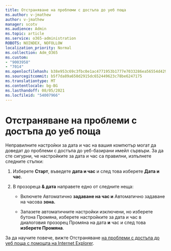 ```yaml
---
title: Отстраняване на проблеми с достъпа до уеб поща
ms.author: v-jmathew
author: v-jmathew
manager: scotv
ms.audience: Admin
ms.topic: article
ms.service: o365-administration
ROBOTS: NOINDEX, NOFOLLOW
localization_priority: Normal
ms.collection: Adm_O365
ms.custom:
- "9003958"
- "7014"
ms.openlocfilehash: b38e953c69c3fbc0e1ac4771953b1777e7033286ea56554d42952c2df696bd70
ms.sourcegitcommit: b5f7da89a650d2915dc652449623c78be6247175
ms.translationtype: MT
ms.contentlocale: bg-BG
ms.lasthandoff: 08/05/2021
ms.locfileid: "54007966"
---
```

# <a name="troubleshoot-problems-with-accessing-webmail"></a>Отстраняване на проблеми с достъпа до уеб поща

Неправилните настройки за дата и час на вашия компютър могат да доведат до проблеми с достъпа до уеб-базирани имейл сървъри. За да сте сигурни, че настройките за дата и час са правилни, изпълнете следните стъпки:

1. Изберете **Старт**, въведете **дата и час** и след това изберете **Дата и час**.
2. В прозореца **& дата** направете едно от следните неща:

    - Включете Автоматично **задаване на час и** Автоматично задаване на часова **зона.**

    - Запазете автоматичните настройки изключени, но изберете  бутона  Промяна, изберете настройките за дата и час в диалоговия прозорец Промяна на дата **и** час и след това **изберете Промяна**. 

За да научите повече, вижте Отстраняване [на проблеми с достъпа до уеб поща с помощта на Internet Explorer](https://answers.microsoft.com/windows/forum/all/problem-accessing-email-through-ie/41f871f3-6df3-4bc9-a5bd-7f71651a2888).
